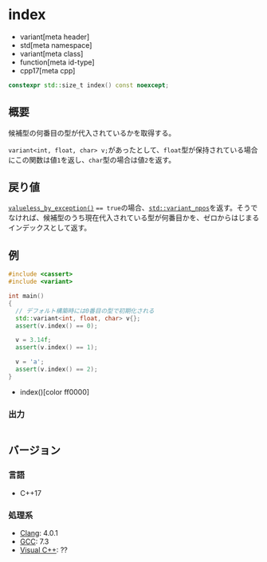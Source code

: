 # index
* variant[meta header]
* std[meta namespace]
* variant[meta class]
* function[meta id-type]
* cpp17[meta cpp]

```cpp
constexpr std::size_t index() const noexcept;
```

## 概要
候補型の何番目の型が代入されているかを取得する。

`variant<int, float, char> v;`があったとして、`float`型が保持されている場合にこの関数は値`1`を返し、`char`型の場合は値`2`を返す。


## 戻り値
[`valueless_by_exception()`](valueless_by_exception.md) `== true`の場合、[`std::variant_npos`](/reference/variant/variant_npos.md.nolink)を返す。そうでなければ、候補型のうち現在代入されている型が何番目かを、ゼロからはじまるインデックスとして返す。


## 例
```cpp example
#include <cassert>
#include <variant>

int main()
{
  // デフォルト構築時には0番目の型で初期化される
  std::variant<int, float, char> v{};
  assert(v.index() == 0);

  v = 3.14f;
  assert(v.index() == 1);

  v = 'a';
  assert(v.index() == 2);
}
```
* index()[color ff0000]

### 出力
```
```

## バージョン
### 言語
- C++17

### 処理系
- [Clang](/implementation.md#clang): 4.0.1
- [GCC](/implementation.md#gcc): 7.3
- [Visual C++](/implementation.md#visual_cpp): ??
